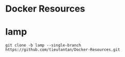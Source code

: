 # Docker Resources

# lamp
```git
git clone -b lamp --single-branch https://github.com/tieutantan/Docker-Resources.git
```

